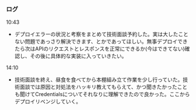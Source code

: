 ### ログ
10:43  
- デプロイエラーの状況と考察をまとめて技術面談予約した。実は大したことない問題であっさり解決できます、とかであってほしい。無事デプロイできたら次はAPIのリクエストとレスポンスを正常にできるか(今はできてない)確認し、その後に具体的な実装に入っていきたい。  

14:10  
- 技術面談を終え、昼食を食べてから本棚組み立て作業を少し行っていた。技術面談では原因と対処法をハッキリ教えてもらえて、かつ聞きたかったことも聞けてCredentialsについてそれなりに理解できたので良かった。ここからデプロイリベンジしていく。  

